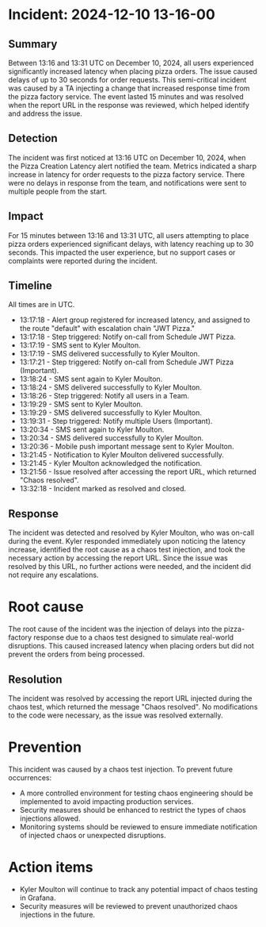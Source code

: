 # Incident: 2024-12-10 13-16-00

## Summary

Between 13:16 and 13:31 UTC on December 10, 2024, all users experienced significantly increased latency when placing pizza orders. The issue caused delays of up to 30 seconds for order requests. This semi-critical incident was caused by a TA injecting a change that increased response time from the pizza factory service. The event lasted 15 minutes and was resolved when the report URL in the response was reviewed, which helped identify and address the issue.

## Detection

The incident was first noticed at 13:16 UTC on December 10, 2024, when the Pizza Creation Latency alert notified the team. Metrics indicated a sharp increase in latency for order requests to the pizza factory service. There were no delays in response from the team, and notifications were sent to multiple people from the start.

## Impact

For 15 minutes between 13:16 and 13:31 UTC, all users attempting to place pizza orders experienced significant delays, with latency reaching up to 30 seconds. This impacted the user experience, but no support cases or complaints were reported during the incident.

## Timeline

All times are in UTC.

- 13:17:18 - Alert group registered for increased latency, and assigned to the route "default" with escalation chain "JWT Pizza."
- 13:17:18 - Step triggered: Notify on-call from Schedule JWT Pizza.
- 13:17:19 - SMS sent to Kyler Moulton.
- 13:17:19 - SMS delivered successfully to Kyler Moulton.
- 13:17:21 - Step triggered: Notify on-call from Schedule JWT Pizza (Important).
- 13:18:24 - SMS sent again to Kyler Moulton.
- 13:18:24 - SMS delivered successfully to Kyler Moulton.
- 13:18:26 - Step triggered: Notify all users in a Team.
- 13:19:29 - SMS sent to Kyler Moulton.
- 13:19:29 - SMS delivered successfully to Kyler Moulton.
- 13:19:31 - Step triggered: Notify multiple Users (Important).
- 13:20:34 - SMS sent again to Kyler Moulton.
- 13:20:34 - SMS delivered successfully to Kyler Moulton.
- 13:20:36 - Mobile push important message sent to Kyler Moulton.
- 13:21:45 - Notification to Kyler Moulton delivered successfully.
- 13:21:45 - Kyler Moulton acknowledged the notification.
- 13:21:56 - Issue resolved after accessing the report URL, which returned "Chaos resolved".
- 13:32:18 - Incident marked as resolved and closed.

## Response

The incident was detected and resolved by Kyler Moulton, who was on-call during the event. Kyler responded immediately upon noticing the latency increase, identified the root cause as a chaos test injection, and took the necessary action by accessing the report URL. Since the issue was resolved by this URL, no further actions were needed, and the incident did not require any escalations.

# Root cause

The root cause of the incident was the injection of delays into the pizza-factory response due to a chaos test designed to simulate real-world disruptions. This caused increased latency when placing orders but did not prevent the orders from being processed.

## Resolution

The incident was resolved by accessing the report URL injected during the chaos test, which returned the message "Chaos resolved". No modifications to the code were necessary, as the issue was resolved externally.

# Prevention

This incident was caused by a chaos test injection. To prevent future occurrences:

- A more controlled environment for testing chaos engineering should be implemented to avoid impacting production services.
- Security measures should be enhanced to restrict the types of chaos injections allowed.
- Monitoring systems should be reviewed to ensure immediate notification of injected chaos or unexpected disruptions.

# Action items

- Kyler Moulton will continue to track any potential impact of chaos testing in Grafana.
- Security measures will be reviewed to prevent unauthorized chaos injections in the future.
